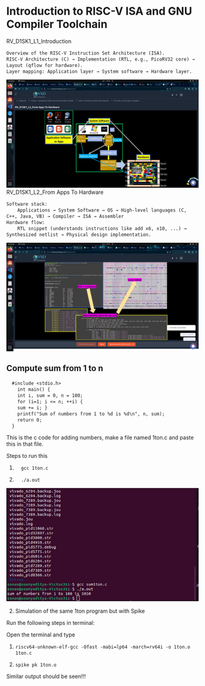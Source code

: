 # Introduction to RISC-V ISA and GNU Compiler Toolchain

RV_D1SK1_L1_Introduction

    Overview of the RISC-V Instruction Set Architecture (ISA).
    RISC-V Architecture (C) → Implementation (RTL, e.g., PicoRV32 core) → Layout (qflow for hardware).
    Layer mapping: Application layer → System software → Hardware layer.
![pic1](https://github.com/XcentricCoder/RISC-V-Workshop/blob/main/Day-1/Screenshot%20from%202025-06-01%2016-45-39.png)
RV_D1SK1_L2_From Apps To Hardware

    Software stack:
        Applications → System Software → OS → High-level languages (C, C++, Java, VB) → Compiler → ISA → Assembler
    Hardware flow:
        RTL snippet (understands instructions like add x6, x10, ...) → Synthesized netlist → Physical design implementation.
![pic2](https://github.com/XcentricCoder/RISC-V-Workshop/blob/main/Day-1/Screenshot%20from%202025-06-01%2016-37-46.png)

## Compute sum from 1 to n
      #include <stdio.h>
        int main() {
        int i, sum = 0, n = 100;
        for (i=1; i <= n; ++i) {
        sum += i; }
        printf("Sum of numbers from 1 to %d is %d\n", n, sum);
        return 0;
      }
This is the c code for adding numbers, make a file named 1ton.c and paste this in that file.

Steps to run this
                 
   1.       gcc 1ton.c

   2.       ./a.out

![gcc_pic1](https://github.com/XcentricCoder/RISC-V-Workshop/blob/main/Day-1/Screenshot%20from%202025-06-03%2021-27-05.png)




2. Simulation of the same 1ton program but with Spike

Run the following steps in terminal:

   Open the terminal and type

   1.     riscv64-unknown-elf-gcc -Ofast -mabi=lp64 -march=rv64i -o 1ton.o 1ton.c        


   2.     spike pk 1ton.o

Similar output should be seen!!!
    
